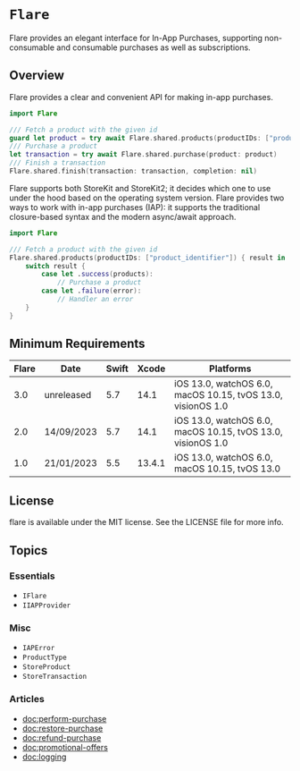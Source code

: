# ``Flare``

Flare provides an elegant interface for In-App Purchases, supporting non-consumable and consumable purchases as well as subscriptions.

## Overview

Flare provides a clear and convenient API for making in-app purchases.

```swift
import Flare

/// Fetch a product with the given id
guard let product = try await Flare.shared.products(productIDs: ["product_identifier"]) else { return }
/// Purchase a product
let transaction = try await Flare.shared.purchase(product: product)
/// Finish a transaction
Flare.shared.finish(transaction: transaction, completion: nil)
```

Flare supports both StoreKit and StoreKit2; it decides which one to use under the hood based on the operating system version. Flare provides two ways to work with in-app purchases (IAP): it supports the traditional closure-based syntax and the modern async/await approach.

```swift
import Flare

/// Fetch a product with the given id
Flare.shared.products(productIDs: ["product_identifier"]) { result in 
    switch result {
        case let .success(products):
            // Purchase a product
        case let .failure(error):
            // Handler an error
    }
}
```

## Minimum Requirements

| Flare | Date       | Swift | Xcode   | Platforms                                                   |
|-------|------------|-------|---------|-------------------------------------------------------------|
| 3.0   | unreleased | 5.7   | 14.1    | iOS 13.0, watchOS 6.0, macOS 10.15, tvOS 13.0, visionOS 1.0 |
| 2.0   | 14/09/2023 | 5.7   | 14.1    | iOS 13.0, watchOS 6.0, macOS 10.15, tvOS 13.0, visionOS 1.0 |
| 1.0   | 21/01/2023 | 5.5   | 13.4.1  | iOS 13.0, watchOS 6.0, macOS 10.15, tvOS 13.0               |

## License

flare is available under the MIT license. See the LICENSE file for more info.

## Topics

### Essentials

- ``IFlare``
- ``IIAPProvider``

### Misc

- ``IAPError``
- ``ProductType``
- ``StoreProduct``
- ``StoreTransaction``

### Articles

- <doc:perform-purchase>
- <doc:restore-purchase>
- <doc:refund-purchase>
- <doc:promotional-offers>
- <doc:logging>
